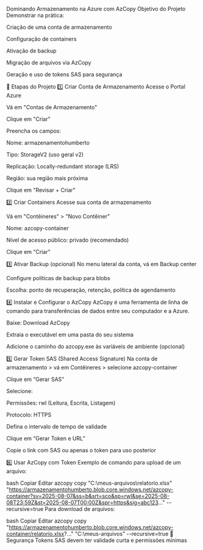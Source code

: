 Dominando Armazenamento na Azure com AzCopy
 Objetivo do Projeto
Demonstrar na prática:

Criação de uma conta de armazenamento

Configuração de containers

Ativação de backup

Migração de arquivos via AzCopy

Geração e uso de tokens SAS para segurança

🚀 Etapas do Projeto
1️⃣ Criar Conta de Armazenamento
Acesse o Portal Azure

Vá em "Contas de Armazenamento"

Clique em "Criar"

Preencha os campos:

Nome: armazenamentohumberto

Tipo: StorageV2 (uso geral v2)

Replicação: Locally-redundant storage (LRS)

Região: sua região mais próxima

Clique em "Revisar + Criar"

2️⃣ Criar Containers
Acesse sua conta de armazenamento

Vá em "Contêineres" > "Novo Contêiner"

Nome: azcopy-container

Nível de acesso público: privado (recomendado)

Clique em "Criar"

3️⃣ Ativar Backup (opcional)
No menu lateral da conta, vá em Backup center

Configure políticas de backup para blobs

Escolha: ponto de recuperação, retenção, política de agendamento

4️⃣ Instalar e Configurar o AzCopy
AzCopy é uma ferramenta de linha de comando para transferências de dados entre seu computador e a Azure.

Baixe: Download AzCopy

Extraia o executável em uma pasta do seu sistema

Adicione o caminho do azcopy.exe às variáveis de ambiente (opcional)

5️⃣ Gerar Token SAS (Shared Access Signature)
Na conta de armazenamento > vá em Contêineres > selecione azcopy-container

Clique em “Gerar SAS”

Selecione:

Permissões: rwl (Leitura, Escrita, Listagem)

Protocolo: HTTPS

Defina o intervalo de tempo de validade

Clique em “Gerar Token e URL”

Copie o link com SAS ou apenas o token para uso posterior

6️⃣ Usar AzCopy com Token
Exemplo de comando para upload de um arquivo:

bash
Copiar
Editar
azcopy copy "C:\meus-arquivos\relatorio.xlsx" "https://armazenamentohumberto.blob.core.windows.net/azcopy-container?sv=2025-08-07&ss=b&srt=sco&sp=rwl&se=2025-08-08T23:59Z&st=2025-08-07T00:00Z&spr=https&sig=abc123..." --recursive=true
Para download de arquivos:

bash
Copiar
Editar
azcopy copy "https://armazenamentohumberto.blob.core.windows.net/azcopy-container/relatorio.xlsx?..." "C:\meus-arquivos\" --recursive=true
🔐 Segurança
Tokens SAS devem ter validade curta e permissões mínimas

